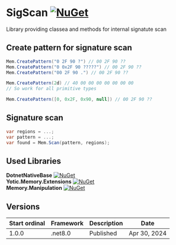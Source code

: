 # SigScan [![NuGet](https://img.shields.io/nuget/v/Yotic.SigScan.svg)](https://www.nuget.org/packages/Yotic.SigScan)

Library providing classea and methods for internal signatute scan

Create pattern for signature scan
------------------------------
```C#
Mem.CreatePattern("0 2F 90 ?") // 00 2F 90 ??
Mem.CreatePattern("0 0x2F 90 ?????") // 00 2F 90 ??
Mem.CreatePattern("00 2F 90 .") // 00 2F 90 ??

Mem.CreatePattern(2d) // 40 00 00 00 00 00 00 00
// So work for all primitive types

Mem.CreatePattern([0, 0x2F, 0x90, null]) // 00 2F 90 ??
```

Signature scan
------------------------------
```C#
var regions = ...;
var pattern = ...;
var found = Mem.Scan(pattern, regions);
```

Used Libraries
------------------------------
**DotnetNativeBase** [![NuGet](https://img.shields.io/nuget/v/DotnetNativeBase.svg)](https://www.nuget.org/packages/DotnetNativeBase) \
**Yotic.Memory.Extensions** [![NuGet](https://img.shields.io/nuget/v/Yotic.Memory.Extensions.svg)](https://www.nuget.org/packages/Yotic.Memory.Extensions) \
**Memory.Manipulation** [![NuGet](https://img.shields.io/nuget/v/Memory.Manipulation.svg)](https://www.nuget.org/packages/Memory.Manipulation)

Versions
------------------------------
| Start ordinal | Framework | Description                  | Date         |
| ---           | ---       | ---                          | ---          |
| 1.0.0         | .net8.0   | Published                    | Apr 30, 2024 |
